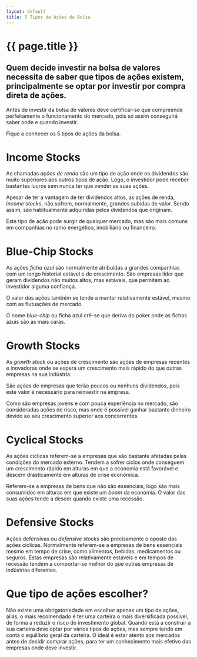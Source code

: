 ```yaml
---
layout: default
title: 5 Tipos de Ações da Bolsa
---
```


#  {{ page.title }}

## Quem decide investir na bolsa de valores necessita de saber que tipos de ações existem, principalmente se optar por investir por compra direta de ações.

Antes de investir da bolsa de valores deve certificar-se que compreende perfeitamente o funcionamento do mercado, pois só assim conseguirá saber onde e quando investir.

Fique a conhecer os 5 tipos de ações da bolsa.

# Income Stocks

As chamadas _ações de renda_ são um tipo de ação onde os dividendos são muito superiores aos outros tipos de ação. Logo, o investidor pode receber bastantes lucros sem nunca ter que vender as suas ações.

Apesar de ter a vantagem de ter dividendos altos, as ações de renda, _income stocks_, não sofrem, normalmente, grandes subidas de valor. Sendo assim, são habitualmente adquiridas pelos dividendos que originam.

Este tipo de ação pode surgir de qualquer mercado, mas são mais comuns em companhias no ramo energético, imobiliário ou financeiro.

# Blue-Chip Stocks

As ações _ficha azul_ são normalmente atribuídas a grandes companhias com um longo historial estável e de crescimento. São empresas líder que geram dividendos não muitos altos, mas estáveis, que permitem ao investidor alguma confiança.

O valor das ações também se tende a manter relativamente estável, mesmo com as flutuações de mercado.

O nome _blue-chip_ ou ficha azul crê-se que deriva do poker onde as fichas azuis são as mais caras.

# Growth Stocks

As _growth stock_ ou ações de crescimento são ações de empresas recentes e inovadoras onde se espera um crescimento mais rápido do que outras empresas na sua indústria.

São ações de empresas que terão poucos ou nenhuns dividendos, pois este valor é necessário para reinvestir na empresa.

Como são empresas jovens e com pouca experiência no mercado, são consideradas ações de risco, mas onde é possível ganhar bastante dinheiro devido ao seu crescimento superior aos concorrentes.

# Cyclical Stocks

As ações cíclicas referem-se a empresas que são bastante afetadas pelas condições do mercado externo. Tendem a sofrer ciclos onde conseguem um crescimento rápido em alturas em que a economia está favorável e descem drasticamente em alturas de crise económica.

Referem-se a empresas de bens que não são essenciais, logo são mais consumidos em alturas em que existe um _boom_ da economia. O valor das suas ações tende a descer quando existe uma recessão.

# Defensive Stocks

Ações defensivas ou _defensive stocks_ são precisamente o oposto das ações cíclicas. Normalmente referem-se a empresas de bens essenciais mesmo em tempo de crise, como alimentos, bebidas, medicamentos ou seguros. Estas empresas são relativamente estáveis e em tempos de recessão tendem a comportar-se melhor do que outras empresas de indústrias diferentes.

# Que tipo de ações escolher?

Não existe uma obrigatoriedade em escolher apenas um tipo de ações, aliás, o mais recomendado é ter uma carteira o mais diversificada possível, de forma a reduzir o risco do investimento global.
Quando está a construir a sua carteira deve optar por vários tipos de ações, mas sempre tendo em conta o equilíbrio geral da carteira. O ideal é estar atento aos mercados antes de decidir comprar ações, para ter um conhecimento mais efetivo das empresas onde deve investir.
